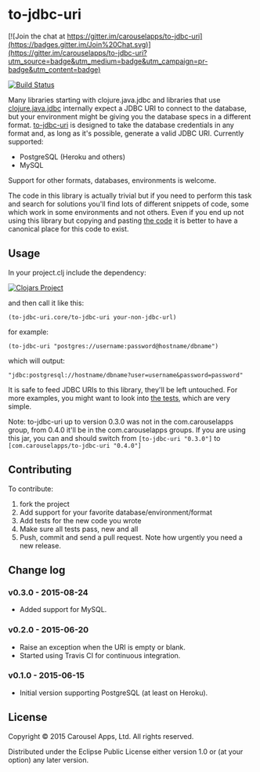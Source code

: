 # to-jdbc-uri

[![Join the chat at https://gitter.im/carouselapps/to-jdbc-uri](https://badges.gitter.im/Join%20Chat.svg)](https://gitter.im/carouselapps/to-jdbc-uri?utm_source=badge&utm_medium=badge&utm_campaign=pr-badge&utm_content=badge)

[![Build Status](https://travis-ci.org/carouselapps/to-jdbc-uri.svg?branch=master)](https://travis-ci.org/carouselapps/to-jdbc-uri)

Many libraries starting with clojure.java.jdbc and libraries that use
[clojure.java.jdbc](https://github.com/clojure/java.jdbc) internally expect a JDBC URI to connect to the database, but
your environment might be giving you the database specs in a different format.
[to-jdbc-uri](https://carouselapps.com/to-jdbc-uri/) is designed to take the database credentials in any format and, as
long as it's possible, generate a valid JDBC URI. Currently supported:

- PostgreSQL (Heroku and others)
- MySQL

Support for other formats, databases, environments is welcome.

The code in this library is actually trivial but if you need to perform this task and search for solutions you'll find
lots of different snippets of code, some which work in some environments and not others. Even if you end up not using
this library but copying and pasting
[the code](https://github.com/carouselapps/to-jdbc-uri/blob/master/src/to_jdbc_uri/core.clj) it is better to have a
canonical place for this code to exist.

## Usage

In your project.clj include the dependency:

[![Clojars Project](http://clojars.org/com.carouselapps/to-jdbc-uri/latest-version.svg)](http://clojars.org/com.carouselapps/to-jdbc-uri)

and then call it like this:

    (to-jdbc-uri.core/to-jdbc-uri your-non-jdbc-url)

for example:

    (to-jdbc-uri "postgres://username:password@hostname/dbname")

which will output:

    "jdbc:postgresql://hostname/dbname?user=username&password=password"

It is safe to feed JDBC URIs to this library, they'll be left untouched. For more examples, you might want to look into
[the tests](https://github.com/carouselapps/to-jdbc-uri/blob/master/test/to_jdbc_uri/core_test.clj), which are very
simple.

Note: to-jdbc-uri up to version 0.3.0 was not in the com.carouselapps group, from 0.4.0 it'll be in the
com.carouselapps groups. If you are using this jar, you can and should switch from ```[to-jdbc-uri "0.3.0"]``` to
```[com.carouselapps/to-jdbc-uri "0.4.0"]```

## Contributing

To contribute:

1. fork the project
2. Add support for your favorite database/environment/format
3. Add tests for the new code you wrote
4. Make sure all tests pass, new and all
5. Push, commit and send a pull request. Note how urgently you need a new release.

## Change log

### v0.3.0 - 2015-08-24
- Added support for MySQL.

### v0.2.0 - 2015-06-20
- Raise an exception when the URI is empty or blank.
- Started using Travis CI for continuous integration.

### v0.1.0 - 2015-06-15
- Initial version supporting PostgreSQL (at least on Heroku).

## License

Copyright © 2015 Carousel Apps, Ltd. All rights reserved.

Distributed under the Eclipse Public License either version 1.0 or (at your option) any later version.
